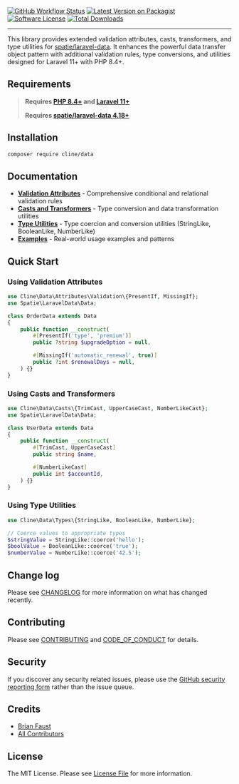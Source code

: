 [![GitHub Workflow Status][ico-tests]][link-tests]
[![Latest Version on Packagist][ico-version]][link-packagist]
[![Software License][ico-license]](LICENSE.md)
[![Total Downloads][ico-downloads]][link-downloads]

------

This library provides extended validation attributes, casts, transformers, and type utilities for [spatie/laravel-data](https://github.com/spatie/laravel-data). It enhances the powerful data transfer object pattern with additional validation rules, type conversions, and utilities designed for Laravel 11+ with PHP 8.4+.

## Requirements

> **Requires [PHP 8.4+](https://php.net/releases/) and [Laravel 11+](https://laravel.com/docs/11.x)**
>
> **Requires [spatie/laravel-data 4.18+](https://spatie.be/docs/laravel-data/v4/introduction)**

## Installation

```bash
composer require cline/data
```

## Documentation

- **[Validation Attributes](cookbook/validation-attributes.md)** - Comprehensive conditional and relational validation rules
- **[Casts and Transformers](cookbook/casts-and-transformers.md)** - Type conversion and data transformation utilities
- **[Type Utilities](cookbook/type-utilities.md)** - Type coercion and conversion utilities (StringLike, BooleanLike, NumberLike)
- **[Examples](cookbook/examples.md)** - Real-world usage examples and patterns

## Quick Start

### Using Validation Attributes

```php
use Cline\Data\Attributes\Validation\{PresentIf, MissingIf};
use Spatie\LaravelData\Data;

class OrderData extends Data
{
    public function __construct(
        #[PresentIf('type', 'premium')]
        public ?string $upgradeOption = null,

        #[MissingIf('automatic_renewal', true)]
        public ?int $renewalDays = null,
    ) {}
}
```

### Using Casts and Transformers

```php
use Cline\Data\Casts\{TrimCast, UpperCaseCast, NumberLikeCast};
use Spatie\LaravelData\Data;

class UserData extends Data
{
    public function __construct(
        #[TrimCast, UpperCaseCast]
        public string $name,

        #[NumberLikeCast]
        public int $accountId,
    ) {}
}
```

### Using Type Utilities

```php
use Cline\Data\Types\{StringLike, BooleanLike, NumberLike};

// Coerce values to appropriate types
$stringValue = StringLike::coerce('hello');
$boolValue = BooleanLike::coerce('true');
$numberValue = NumberLike::coerce('42.5');
```

## Change log

Please see [CHANGELOG](CHANGELOG.md) for more information on what has changed recently.

## Contributing

Please see [CONTRIBUTING](CONTRIBUTING.md) and [CODE_OF_CONDUCT](CODE_OF_CONDUCT.md) for details.

## Security

If you discover any security related issues, please use the [GitHub security reporting form][link-security] rather than the issue queue.

## Credits

- [Brian Faust][link-maintainer]
- [All Contributors][link-contributors]

## License

The MIT License. Please see [License File](LICENSE.md) for more information.

[ico-tests]: https://github.com/faustbrian/data/actions/workflows/quality-assurance.yaml/badge.svg
[ico-version]: https://img.shields.io/packagist/v/cline/data.svg
[ico-license]: https://img.shields.io/badge/License-MIT-green.svg
[ico-downloads]: https://img.shields.io/packagist/dt/cline/data.svg

[link-tests]: https://github.com/faustbrian/data/actions
[link-packagist]: https://packagist.org/packages/cline/data
[link-downloads]: https://packagist.org/packages/cline/data
[link-security]: https://github.com/faustbrian/data/security
[link-maintainer]: https://github.com/faustbrian
[link-contributors]: ../../contributors
